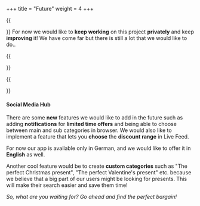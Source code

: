 +++
title = "Future"
weight = 4
+++

{{<section title="So, what's next?">}}
For now we would like to **keep working** on this project **privately** and keep **improving** it! We have come far but there is still a lot that we would like to do..

{{</section>}}

{{<section title="Additional Features">}}
#### Social Media Hub
There are some **new** features we would like to add in the future such as adding **notifications** for **limited time offers** and being able to choose between main and sub categories in browser. We would also like to implement a feature that lets you **choose** the **discount range** in Live Feed.

For now our app is available only in German, and we would like to offer it in **English** as well.

Another cool feature would be to create **custom categories** such as "The perfect Christmas present", "The perfect Valentine's present" etc. because we believe that a big part of our users might be looking for presents. This will make their search easier and save them time!

_So, what are you waiting for? Go ahead and find the perfect bargain!_